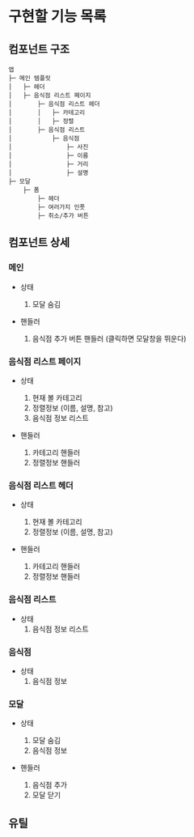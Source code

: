 # 구현할 기능 목록

## 컴포넌트 구조
```
앱
├─ 메인 템플릿
│   ├─ 헤더
│   ├─ 음식점 리스트 페이지 
│       ├─ 음식점 리스트 헤더
│       │   ├─ 카테고리
│       │   ├─ 정렬
│       ├─ 음식점 리스트
│           ├─ 음식점
│               ├─ 사진
│               ├─ 이름
│               ├─ 거리
│               ├─ 설명
├─ 모달
    ├─ 폼
        ├─ 헤더
        ├─ 여러가지 인풋
        ├─ 취소/추가 버튼
```

## 컴포넌트 상세

### 메인

- 상태
  1. 모달 숨김
  
- 핸들러
  1. 음식점 추가 버튼 핸들러 (클릭하면 모달창을 뛰운다)


### 음식점 리스트 페이지

- 상태
  1. 현재 볼 카테고리
  2. 정렬정보 (이름, 설명, 참고)
  3. 음식점 정보 리스트

- 핸들러
  1. 카테고리 핸들러
  2. 정렬정보 핸들러


### 음식점 리스트 헤더

- 상태
  1. 현재 볼 카테고리
  2. 정렬정보 (이름, 설명, 참고)

- 핸들러
  1. 카테고리 핸들러
  2. 정렬정보 핸들러

### 음식점 리스트

- 상태
  1. 음식점 정보 리스트


### 음식점

- 상태
  1. 음식점 정보

### 모달

- 상태
  1. 모달 숨김
  2. 음식점 정보

- 핸들러
  1. 음식점 추가
  2. 모달 닫기

## 유틸
